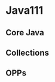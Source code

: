 # Java111

Core Java
--------------------------------------------
Collections
------------------------------------------------------
OPPs
---------------
